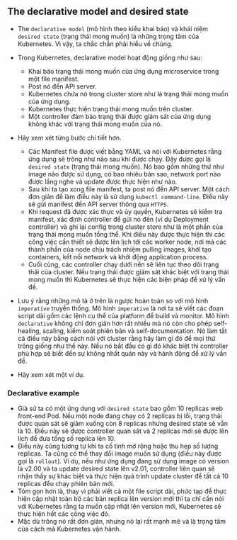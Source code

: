 ## The declarative model and desired state

- The `declarative model` (mô hình theo kiểu khai báo) và khái niệm `desired state` (trạng thái mong muốn) là những trọng tâm của Kubernetes. Vì vậy, ta chắc chắn phải hiểu về chúng.
- Trong Kubernetes, declarative model hoạt động giống như sau:
    - Khai báo trạng thái mong muốn của ứng dụng microservice trong một file manifest.
    - Post nó đến API server.
    - Kubernetes chứa nó trong cluster store như là trạng thái mong muốn của ứng dụng.
    - Kubernetes thực hiện trạng thái mong muốn trên cluster.
    - Một controller đảm bảo trạng thái được giám sát của ứng dụng không khác với trạng thái mong muốn của nó.

- Hãy xem xét từng bước chi tiết hơn.
    - Các Manifest file được viết bằng YAML và nói với Kubernetes rằng ứng dụng sẽ trông như nào sau khi được chạy. Đây được gọi là `desired state` (trạng thái mong muốn). Nó bao gồm những thứ như image nào được sử dụng, có bao nhiêu bản sao, network port nào được lắng nghe và update được thực hiện như nào.
    - Sau khi ta tạo xong file manifest, ta post nó đến API server. Một cách đơn giản để làm điều này là sử dụng `kubectl command-line`. Điều này sẽ gửi manifest đến API server thông qua `HTTPS`.
    - Khi request đã được xác thực và ủy quyền, Kubernetes sẽ kiểm tra manifest, xác định controller để gửi nó đến (ví dụ Deployment controller) và ghi lại config trong cluster store như là một phần của trạng thái mong muốn tổng thể. Khi điều này được thực hiện thì các công việc cần thiết sẽ được lên lịch tới các worker node, nơi mà các thành phần của node chịu trách nhiệm pulling images, khởi tạo containers, kết nối network và khởi động application process.
    - Cuối cùng, các controller chạy dưới nền sẽ liên tục theo dõi trạng thái của cluster. Nếu trạng thái được giám sát khác biệt với trạng thái mong muốn thì Kubernetes sẽ thực hiện các biện pháp để xử lý vấn đề.

- Lưu ý rằng những mô tả ở trên là ngược hoàn toàn so với mô hình `imperative` truyền thống. Mô hình `imperative` là nơi ta sẽ viết các đoạn script dài gồm các lệnh cụ thể của platform để build và monitor. Mô hình `declarative` không chỉ đơn giản hơn rất nhiều mà nó còn cho phép self-healing, scaling, kiểm soát phiên bản và self-documentation. Nó làm tất cả điều này bằng cách nói với cluster rằng hãy làm gì đó để mọi thứ trông giống như thế này. Nếu nó bắt đầu có gì đó khác biệt thì controller phù hợp sẽ biết đến sự không nhất quán này và hành động để xử lý vấn đề.

- Hãy xem xét một ví dụ.

### Declarative example

- Giả sử ta có một ứng dụng với `desired state` bao gồm 10 replicas web front-end Pod. Nếu một node đang chạy có 2 replicas bị lỗi, trạng thái được quan sát sẽ giảm xuống còn 8 replicas nhưng desired state sẽ vẫn là 10. Điều này sẽ được controller quan sát và 2 replicas mới sẽ được lên lịch để đưa tổng số replica lên 10.
- Điều này cũng tương tự khi ta cố tình mở rộng hoặc thu hẹp số lượng replicas. Ta cũng có thể thay đổi image muốn sử dụng (điều này được gọi là `rollout`). Ví dụ, nếu như ứng dụng đang sử dụng image có version là v2.00 và ta update desired state lên v2.01, controller liên quan sẽ nhận thấy sự khác biệt và thực hiện quá trình update cluster để tất cả 10 replicas đều chạy phiên bản mới.
- Tóm gọn hơn là, thay vì phải viết cả một file script dài, phức tạp để thực hiện cập nhật toàn bộ các bản replica lên version mới thì ta chỉ cần nói với Kubernetes rằng ta muốn cập nhật lên version mới, Kubernetes sẽ thực hiện hết các công việc đó.
- Mặc dù trông nó rất đơn giản, nhưng nó lại rất mạnh mẽ và là trọng tâm của cách mà Kubernetes vận hành.